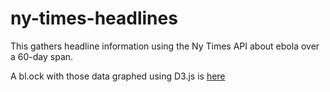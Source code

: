 # ny-times-headlines

This gathers headline information using the Ny Times API about ebola over a 60-day span.

A bl.ock with those data graphed using D3.js is [here](http://bl.ocks.org/ncameronbritt/2db5dc81f107fd7656b7)
